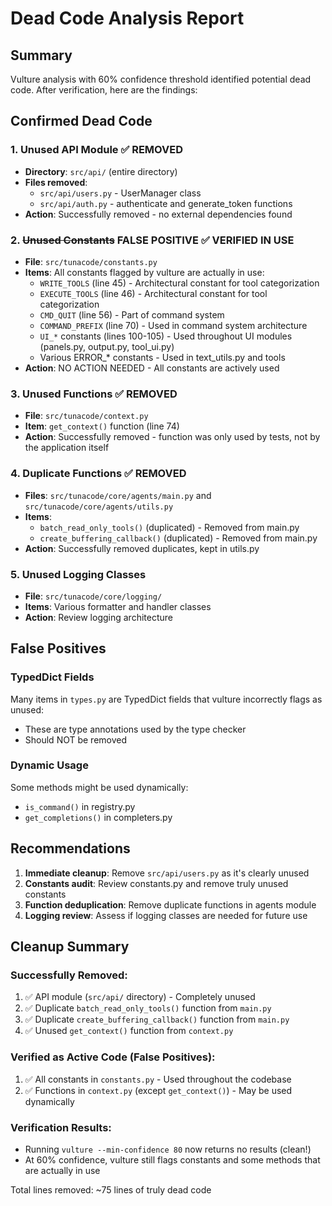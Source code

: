 # Dead Code Analysis Report

## Summary
Vulture analysis with 60% confidence threshold identified potential dead code. After verification, here are the findings:

## Confirmed Dead Code

### 1. Unused API Module ✅ REMOVED
- **Directory**: `src/api/` (entire directory)
- **Files removed**:
  - `src/api/users.py` - UserManager class
  - `src/api/auth.py` - authenticate and generate_token functions
- **Action**: Successfully removed - no external dependencies found

### 2. ~~Unused Constants~~ FALSE POSITIVE ✅ VERIFIED IN USE
- **File**: `src/tunacode/constants.py`
- **Items**: All constants flagged by vulture are actually in use:
  - `WRITE_TOOLS` (line 45) - Architectural constant for tool categorization
  - `EXECUTE_TOOLS` (line 46) - Architectural constant for tool categorization
  - `CMD_QUIT` (line 56) - Part of command system
  - `COMMAND_PREFIX` (line 70) - Used in command system architecture
  - `UI_*` constants (lines 100-105) - Used throughout UI modules (panels.py, output.py, tool_ui.py)
  - Various ERROR_* constants - Used in text_utils.py and tools
- **Action**: NO ACTION NEEDED - All constants are actively used

### 3. Unused Functions ✅ REMOVED
- **File**: `src/tunacode/context.py`
- **Item**: `get_context()` function (line 74)
- **Action**: Successfully removed - function was only used by tests, not by the application itself

### 4. Duplicate Functions ✅ REMOVED
- **Files**: `src/tunacode/core/agents/main.py` and `src/tunacode/core/agents/utils.py`
- **Items**:
  - `batch_read_only_tools()` (duplicated) - Removed from main.py
  - `create_buffering_callback()` (duplicated) - Removed from main.py
- **Action**: Successfully removed duplicates, kept in utils.py

### 5. Unused Logging Classes
- **File**: `src/tunacode/core/logging/`
- **Items**: Various formatter and handler classes
- **Action**: Review logging architecture

## False Positives

### TypedDict Fields
Many items in `types.py` are TypedDict fields that vulture incorrectly flags as unused:
- These are type annotations used by the type checker
- Should NOT be removed

### Dynamic Usage
Some methods might be used dynamically:
- `is_command()` in registry.py
- `get_completions()` in completers.py

## Recommendations

1. **Immediate cleanup**: Remove `src/api/users.py` as it's clearly unused
2. **Constants audit**: Review constants.py and remove truly unused constants
3. **Function deduplication**: Remove duplicate functions in agents module
4. **Logging review**: Assess if logging classes are needed for future use

## Cleanup Summary

### Successfully Removed:
1. ✅ API module (`src/api/` directory) - Completely unused
2. ✅ Duplicate `batch_read_only_tools()` function from `main.py`
3. ✅ Duplicate `create_buffering_callback()` function from `main.py`
4. ✅ Unused `get_context()` function from `context.py`

### Verified as Active Code (False Positives):
1. ✅ All constants in `constants.py` - Used throughout the codebase
2. ✅ Functions in `context.py` (except `get_context()`) - May be used dynamically

### Verification Results:
- Running `vulture --min-confidence 80` now returns no results (clean!)
- At 60% confidence, vulture still flags constants and some methods that are actually in use

Total lines removed: ~75 lines of truly dead code

